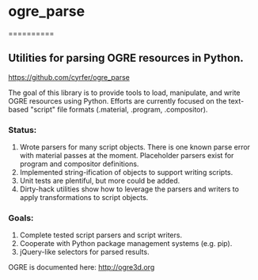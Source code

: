 # ogre_parse
==========

## Utilities for parsing OGRE resources in Python.
https://github.com/cyrfer/ogre_parse


The goal of this library is to provide tools to load, manipulate, and write OGRE resources using Python.
Efforts are currently focused on the text-based "script" file formats (.material, .program, .compositor).

### Status:
1. Wrote parsers for many script objects. There is one known parse error with material passes at the moment. Placeholder parsers exist for program and compositor definitions.
2. Implemented string-ification of objects to support writing scripts.
3. Unit tests are plentiful, but more could be added.
4. Dirty-hack utilities show how to leverage the parsers and writers to apply transformations to script objects.

### Goals:
1. Complete tested script parsers and script writers.
2. Cooperate with Python package management systems (e.g. pip).
3. jQuery-like selectors for parsed results.


OGRE is documented here:
http://ogre3d.org

